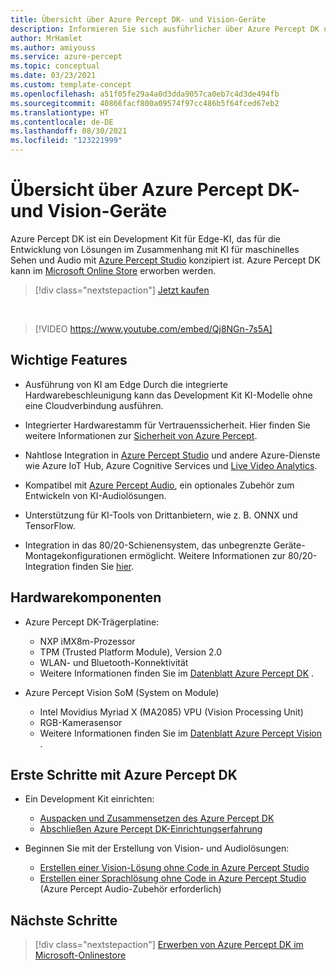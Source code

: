 ```yaml
---
title: Übersicht über Azure Percept DK- und Vision-Geräte
description: Informieren Sie sich ausführlicher über Azure Percept DK und Azure Percept Vision.
author: MrHamlet
ms.author: amiyouss
ms.service: azure-percept
ms.topic: conceptual
ms.date: 03/23/2021
ms.custom: template-concept
ms.openlocfilehash: a51f05fe29a4a0d3dda9057ca0eb7c4d3de494fb
ms.sourcegitcommit: 40866facf800a09574f97cc486b5f64fced67eb2
ms.translationtype: HT
ms.contentlocale: de-DE
ms.lasthandoff: 08/30/2021
ms.locfileid: "123221999"
---
```

# <a name="azure-percept-dk-and-vision-device-overview"></a>Übersicht über Azure Percept DK- und Vision-Geräte

Azure Percept DK ist ein Development Kit für Edge-KI, das für die Entwicklung von Lösungen im Zusammenhang mit KI für maschinelles Sehen und Audio mit [Azure Percept Studio](./overview-azure-percept-studio.md) konzipiert ist. Azure Percept DK kann im [Microsoft Online Store](https://go.microsoft.com/fwlink/p/?LinkId=2155270) erworben werden.

> [!div class="nextstepaction"]
> [Jetzt kaufen](https://go.microsoft.com/fwlink/p/?LinkId=2155270)

</br>

> [!VIDEO https://www.youtube.com/embed/Qj8NGn-7s5A]

## <a name="key-features"></a>Wichtige Features

- Ausführung von KI am Edge Durch die integrierte Hardwarebeschleunigung kann das Development Kit KI-Modelle ohne eine Cloudverbindung ausführen.

- Integrierter Hardwarestamm für Vertrauenssicherheit. Hier finden Sie weitere Informationen zur [Sicherheit von Azure Percept](./overview-percept-security.md).

- Nahtlose Integration in [Azure Percept Studio](https://go.microsoft.com/fwlink/?linkid=2135819) und andere Azure-Dienste wie Azure IoT Hub, Azure Cognitive Services und [Live Video Analytics](../media-services/live-video-analytics-edge/overview.md).

- Kompatibel mit [Azure Percept Audio](./overview-azure-percept-audio.md), ein optionales Zubehör zum Entwickeln von KI-Audiolösungen.

- Unterstützung für KI-Tools von Drittanbietern, wie z. B. ONNX und TensorFlow.

- Integration in das 80/20-Schienensystem, das unbegrenzte Geräte-Montagekonfigurationen ermöglicht. Weitere Informationen zur 80/20-Integration finden Sie [hier](./overview-8020-integration.md).

## <a name="hardware-components"></a>Hardwarekomponenten

- Azure Percept DK-Trägerplatine:
    - NXP iMX8m-Prozessor
    - TPM (Trusted Platform Module), Version 2.0
    - WLAN- und Bluetooth-Konnektivität
    - Weitere Informationen finden Sie im [Datenblatt Azure Percept DK](./azure-percept-dk-datasheet.md) .

- Azure Percept Vision SoM (System on Module)
    - Intel Movidius Myriad X (MA2085) VPU (Vision Processing Unit)
    - RGB-Kamerasensor
    - Weitere Informationen finden Sie im [Datenblatt Azure Percept Vision](./azure-percept-vision-datasheet.md) .

## <a name="getting-started-with-azure-percept-dk"></a>Erste Schritte mit Azure Percept DK

- Ein Development Kit einrichten:
    - [Auspacken und Zusammensetzen des Azure Percept DK](./quickstart-percept-dk-unboxing.md)
    - [Abschließen Azure Percept DK-Einrichtungserfahrung](./quickstart-percept-dk-set-up.md)

- Beginnen Sie mit der Erstellung von Vision- und Audiolösungen:
    - [Erstellen einer Vision-Lösung ohne Code in Azure Percept Studio](./tutorial-nocode-vision.md)
    - [Erstellen einer Sprachlösung ohne Code in Azure Percept Studio](./tutorial-no-code-speech.md) (Azure Percept Audio-Zubehör erforderlich)

## <a name="next-steps"></a>Nächste Schritte

> [!div class="nextstepaction"]
> [Erwerben von Azure Percept DK im Microsoft-Onlinestore](https://go.microsoft.com/fwlink/p/?LinkId=2155270)